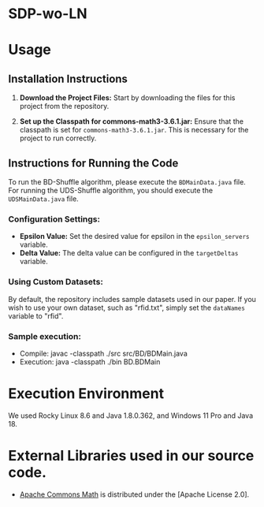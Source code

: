 # SDP-wo-LN

# Usage

## Installation Instructions

1. **Download the Project Files:** 
   Start by downloading the files for this project from the repository.

2. **Set up the Classpath for commons-math3-3.6.1.jar:**
   Ensure that the classpath is set for `commons-math3-3.6.1.jar`. This is necessary for the project to run correctly.

## Instructions for Running the Code

To run the BD-Shuffle algorithm, please execute the `BDMainData.java` file. For running the UDS-Shuffle algorithm, you should execute the `UDSMainData.java` file.

### Configuration Settings:
- **Epsilon Value:** Set the desired value for epsilon in the `epsilon_servers` variable.
- **Delta Value:** The delta value can be configured in the `targetDeltas` variable.

### Using Custom Datasets:
By default, the repository includes sample datasets used in our paper. If you wish to use your own dataset, such as "rfid.txt", simply set the `dataNames` variable to "rfid".

### Sample execution:
- Compile: javac -classpath ./src src/BD/BDMain.java
- Execution: java -classpath ./bin BD.BDMain

# Execution Environment
We used Rocky Linux 8.6 and Java 1.8.0.362, and Windows 11 Pro and Java 18.

# External Libraries used in our source code.
- [Apache Commons Math](https://commons.apache.org/proper/commons-math/) is distributed under the [Apache License 2.0].
